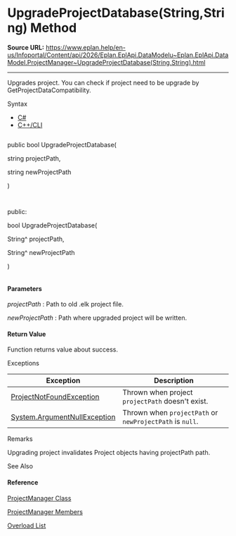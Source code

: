 # UpgradeProjectDatabase(String,String) Method

**Source URL:** https://www.eplan.help/en-us/Infoportal/Content/api/2026/Eplan.EplApi.DataModelu~Eplan.EplApi.DataModel.ProjectManager~UpgradeProjectDatabase(String,String).html

---

Upgrades project. You can check if project need to be upgrade by GetProjectDataCompatibility.

Syntax

- [C#](#i-syntax-CS)
- [C++/CLI](#i-syntax-CPP2005)

```
```
public bool UpgradeProjectDatabase( 
   string projectPath,
   string newProjectPath
)
```
```

```
```
public:
bool UpgradeProjectDatabase( 
   String^ projectPath,
   String^ newProjectPath
)
```
```

#### Parameters

*projectPath*
:   Path to old .elk project file.

*newProjectPath*
:   Path where upgraded project will be written.

#### Return Value

Function returns value about success.

Exceptions

| Exception | Description |
| --- | --- |
| [ProjectNotFoundException](Eplan.EplApi.DataModelu~Eplan.EplApi.DataModel.ProjectNotFoundException.html) | Thrown when project  `projectPath`  doesn't exist. |
| [System.ArgumentNullException](#) | Thrown when `projectPath` or  `newProjectPath`  is `null`. |

Remarks

Upgrading project invalidates Project objects having projectPath path.



See Also

#### Reference

[ProjectManager Class](Eplan.EplApi.DataModelu~Eplan.EplApi.DataModel.ProjectManager.html)
  
[ProjectManager Members](Eplan.EplApi.DataModelu~Eplan.EplApi.DataModel.ProjectManager_members.html)
  
[Overload List](Eplan.EplApi.DataModelu~Eplan.EplApi.DataModel.ProjectManager~UpgradeProjectDatabase.html)